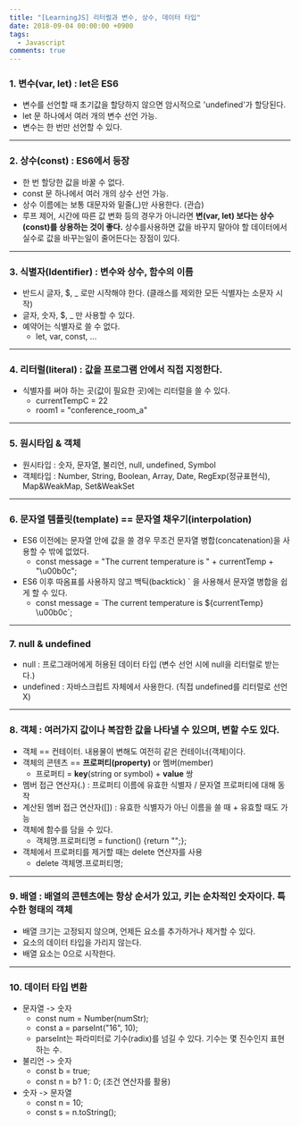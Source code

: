 ```yaml
---
title: "[LearningJS] 리터럴과 변수, 상수, 데이터 타입"
date: 2018-09-04 00:00:00 +0900
tags:
  - Javascript
comments: true
---
```


### 1. **변수(var, let)** : let은 ES6

  - 변수를 선언할 때 초기값을 할당하지 않으면 암시적으로 'undefined'가 할당된다.
  - let 문 하나에서 여러 개의 변수 선언 가능.
  - 변수는 한 번만 선언할 수 있다.

---

### 2. **상수(const)** : ES6에서 등장

  - 한 번 할당한 값을 바꿀 수 없다.
  - const 문 하나에서 여러 개의 상수 선언 가능.
  - 상수 이름에는 보통 대문자와 밑줄(_)만 사용한다. (관습)
  - 루프 제어, 시간에 따른 값 변화 등의 경우가 아니라면 **변(var, let) 보다는 상수(const)를 상용하는 것이 좋다.** 상수를사용하면 값을 바꾸지 말아야 할 데이터에서 실수로 값을 바꾸는일이 줄어든다는 장점이 있다.

---

### 3. **식별자(Identifier)** : 변수와 상수, 함수의 이름
  - 반드시 글자, $, _ 로만 시작해야 한다. (클래스를 제외한 모든 식별자는 소문자 시작)
  - 글자, 숫자, $, _ 만 사용할 수 있다.
  - 예약어는 식별자로 쓸 수 없다.
    - let, var, const, ...  
    
---

### 4. **리터럴(literal)** : 값을 프로그램 안에서 직접 지정한다.
  - 식별자를 써야 하는 곳(값이 필요한 곳)에는 리터럴을 쓸 수 있다.
    - currentTempC = 22
    - room1 = "conference_room_a"

---

### 5. **원시타입 & 객체**
  - 원시타입 : 숫자, 문자열, 불리언, null, undefined, Symbol
  - 객체타입 : Number, String, Boolean, Array, Date, RegExp(정규표현식), Map&WeakMap, Set&WeakSet

---

### 6. **문자열 템플릿(template)**  == 문자열 채우기(interpolation)
  - ES6 이전에는 문자열 안에 값을 쓸 경우 무조건 문자열 병합(concatenation)을 사용할 수 밖에 없었다.
    - const message = "The current temperature is " + currentTemp + "\u00b0c";
  - ES6 이후 따옴표를 사용하지 않고 백틱(backtick) ` 을 사용해서 문자열 병합을 쉽게 할 수 있다.
    - const message = \`The current temperature is ${currentTemp} \u00b0c`;

---

### 7. **null & undefined**
  - null : 프로그래머에게 허용된 데이터 타입 (변수 선언 시에 null을 리터럴로 받는다.)
  - undefined : 자바스크립트 자체에서 사용한다. (직접 undefined를 리터럴로 선언 X)

---

### 8. **객체** : 여러가지 값이나 복잡한 값을 나타낼 수 있으며, 변할 수도 있다.
  - 객체 == 컨테이터. 내용물이 변해도 여전히 같은 컨테이너(객체)이다.
  - 객체의 콘텐츠 == **프로퍼티(property)** or 멤버(member)
    - 프로퍼티 = **key**(string or symbol) + **value** 쌍
  - 멤버 접근 연산자(.) : 프로퍼티 이름에 유효한 식별자 / 문자열 프로퍼티에 대해 동작
  - 계산된 멤버 접근 연산자([]) : 유효한 식별자가 아닌 이름을 쓸 때 + 유효할 때도 가능
  - 객체에 함수를 담을 수 있다. 
    - 객체명.프로퍼티명 = function() {return "";};
  - 객체에서 프로퍼티를 제거할 때는 delete 연산자를 사용
    - delete 객체명.프로퍼티명;

---

### 9. **배열** : 배열의 콘텐츠에는 항상 순서가 있고, 키는 순차적인 숫자이다. 특수한 형태의 **객체**
  - 배열 크기는 고정되지 않으며, 언제든 요소를 추가하거나 제거할 수 있다.
  - 요소의 데이터 타입을 가리지 않는다.
  - 배열 요소는 0으로 시작한다.

---

### 10. **데이터 타입 변환**
  - 문자열 -> 숫자
    - const num = Number(numStr);
    - const a = parseInt("16", 10); 
    - parseInt는 파라미터로 기수(radix)를 넘길 수 있다. 기수는 몇 진수인지 표현하는 수.
  - 불리언 -> 숫자
    - const b = true;
    - const n = b? 1 : 0; (조건 연산자를 활용)
  - 숫자 -> 문자열
    - const n = 10;
    - const s = n.toString();